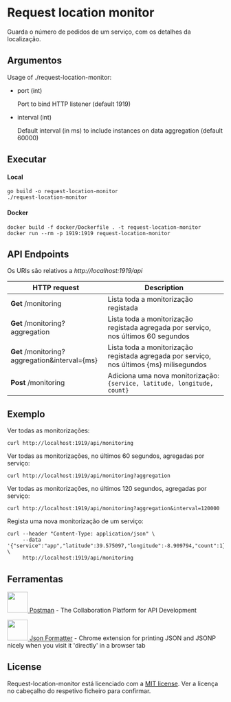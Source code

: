# Request location monitor

Guarda o número de pedidos de um serviço, com os detalhes da localização.

## Argumentos

Usage of ./request-location-monitor:

- port (int)
  
  Port to bind HTTP listener (default 1919)

- interval (int)
  
  Default interval (in ms) to include instances on data aggregation (default 60000)

## Executar

#### Local
```shell script
go build -o request-location-monitor
./request-location-monitor
```

#### Docker

```shell script
docker build -f docker/Dockerfile . -t request-location-monitor
docker run --rm -p 1919:1919 request-location-monitor
```

## API Endpoints

Os URIs são relativos a *http://localhost:1919/api*

HTTP request | Description
------------ | -------------
**Get** /monitoring | Lista toda a monitorização registada
**Get** /monitoring?aggregation | Lista toda a monitorização registada agregada por serviço, nos últimos 60 segundos
**Get** /monitoring?aggregation&interval={ms} | Lista toda a monitorização registada agregada por serviço, nos últimos {ms} milisegundos
**Post** /monitoring | Adiciona uma nova monitorização: `{service, latitude, longitude, count}`

## Exemplo

Ver todas as monitorizações:
```shell script
curl http://localhost:1919/api/monitoring
```

Ver todas as monitorizações, no últimos 60 segundos, agregadas por serviço:
```shell script
curl http://localhost:1919/api/monitoring?aggregation
```

Ver todas as monitorizações, no últimos 120 segundos, agregadas por serviço:
```shell script
curl http://localhost:1919/api/monitoring?aggregation&interval=120000
```

Regista uma nova monitorização de um serviço:
```shell script
curl --header "Content-Type: application/json" \
     --data '{"service":"app","latitude":39.575097,"longitude":-8.909794,"count":1}' \
     http://localhost:1919/api/monitoring
```

## Ferramentas

[<img src="https://i.imgur.com/DBrGTaL.png" alt="" width="48" height="48"> Postman](https://www.postman.com/) - The Collaboration Platform for API Development

[<img src="https://i.imgur.com/M7dKRag.png" alt="" width="48" height="48"> Json Formatter](https://chrome.google.com/webstore/detail/json-formatter/bcjindcccaagfpapjjmafapmmgkkhgoa?hl=en) - Chrome extension for printing JSON and JSONP nicely when you visit it 'directly' in a browser tab

## License

Request-location-monitor está licenciado com a [MIT license](../LICENSE). Ver a licença no cabeçalho do respetivo ficheiro para confirmar.